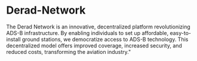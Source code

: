 # Derad-Network
The Derad Network is an innovative, decentralized platform revolutionizing ADS-B infrastructure. By enabling individuals to set up affordable, easy-to-install ground stations, we democratize access to ADS-B technology. This decentralized model offers improved coverage, increased security, and reduced costs, transforming the aviation industry."
